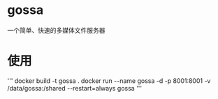 # gossa
一个简单、快速的多媒体文件服务器

# 使用
'''
docker build -t gossa . 
docker run --name gossa -d -p 8001:8001 -v /data/gossa:/shared --restart=always gossa
'''
